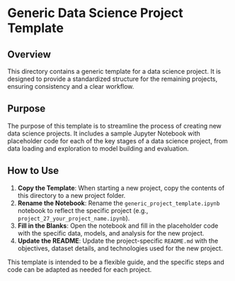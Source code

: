 # Generic Data Science Project Template

## Overview
This directory contains a generic template for a data science project. It is designed to provide a standardized structure for the remaining projects, ensuring consistency and a clear workflow.

## Purpose
The purpose of this template is to streamline the process of creating new data science projects. It includes a sample Jupyter Notebook with placeholder code for each of the key stages of a data science project, from data loading and exploration to model building and evaluation.

## How to Use
1.  **Copy the Template**: When starting a new project, copy the contents of this directory to a new project folder.
2.  **Rename the Notebook**: Rename the `generic_project_template.ipynb` notebook to reflect the specific project (e.g., `project_27_your_project_name.ipynb`).
3.  **Fill in the Blanks**: Open the notebook and fill in the placeholder code with the specific data, models, and analysis for the new project.
4.  **Update the README**: Update the project-specific `README.md` with the objectives, dataset details, and technologies used for the new project.

This template is intended to be a flexible guide, and the specific steps and code can be adapted as needed for each project.
